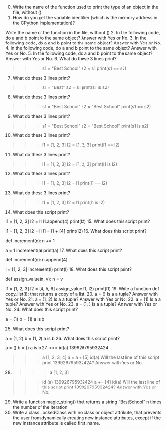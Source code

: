 0. Write the name of the function used to print the type of an object in the file, without ()
1. How do you get the variable identifier (which is the memory address in the CPython implementation)?

Write the name of the function in the file, without ()
2. In the following code, do a and b point to the same object? Answer with Yes or No.
3. In the following code, do a and b point to the same object? Answer with Yes or No.
4. In the following code, do a and b point to the same object? Answer with Yes or No.
5. In the following code, do a and b point to the same object? Answer with Yes or No.
6. What do these 3 lines print?

>>> s1 = "Best School"
>>> s2 = s1
>>> print(s1 == s2)
7. What do these 3 lines print?

>>> s1 = "Best"
>>> s2 = s1
>>> print(s1 is s2)
8. What do these 3 lines print?

>>> s1 = "Best School"
>>> s2 = "Best School"
>>> print(s1 == s2)
9. What do these 3 lines print?

>>> s1 = "Best School"
>>> s2 = "Best School"
>>> print(s1 is s2)
10. What do these 3 lines print?

>>> l1 = [1, 2, 3]
>>> l2 = [1, 2, 3] 
>>> print(l1 == l2)
11. What do these 3 lines print?

>>> l1 = [1, 2, 3]
>>> l2 = [1, 2, 3] 
>>> print(l1 is l2)
12. What do these 3 lines print?

>>> l1 = [1, 2, 3]
>>> l2 = l1
>>> print(l1 == l2)
13. What do these 3 lines print?

>>> l1 = [1, 2, 3]
>>> l2 = l1
>>> print(l1 is l2)
14. What does this script print?

l1 = [1, 2, 3]
l2 = l1
l1.append(4)
print(l2)
15. What does this script print?

l1 = [1, 2, 3]
l2 = l1
l1 = l1 + [4]
print(l2)
16. What does this script print?

def increment(n):
    n += 1

a = 1
increment(a)
print(a)
17. What does this script print?

def increment(n):
    n.append(4)

l = [1, 2, 3]
increment(l)
print(l)
18. What does this script print?

def assign_value(n, v):
    n = v

l1 = [1, 2, 3]
l2 = [4, 5, 6]
assign_value(l1, l2)
print(l1)
19. Write a function def copy_list(l): that returns a copy of a list.
20. a = ()
Is a a tuple? Answer with Yes or No.
21. a = (1, 2)
Is a a tuple? Answer with Yes or No.
22. a = (1)
Is a a tuple? Answer with Yes or No.
23. a = (1, )
Is a a tuple? Answer with Yes or No.
24. What does this script print?

a = (1)
b = (1)
a is b

25. What does this script print?

a = (1, 2)
b = (1, 2)
a is b
26. What does this script print?

a = ()
b = ()
a is b
27. >>> id(a)
139926795932424
>>> a
[1, 2, 3, 4]
>>> a = a + [5]
>>> id(a)
Will the last line of this script print 139926795932424? Answer with Yes or No.
28. >>> a
[1, 2, 3]
>>> id (a)
139926795932424
>>> a += [4]
>>> id(a)
Will the last line of this script print 139926795932424? Answer with Yes or No.
29. Write a function magic_string() that returns a string “BestSchool” n times the number of the iteration
30. Write a class LockedClass with no class or object attribute, that prevents the user from dynamically creating new instance attributes, except if the new instance attribute is called first_name.
